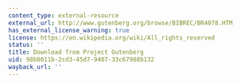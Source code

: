 ```yaml
---
content_type: external-resource
external_url: http://www.gutenberg.org/browse/BIBREC/BR4078.HTM
has_external_license_warning: true
license: https://en.wikipedia.org/wiki/All_rights_reserved
status: ''
title: Download from Project Gutenberg
uid: 98b0011b-2cd3-45d7-9407-33c67988b132
wayback_url: ''
---
```

